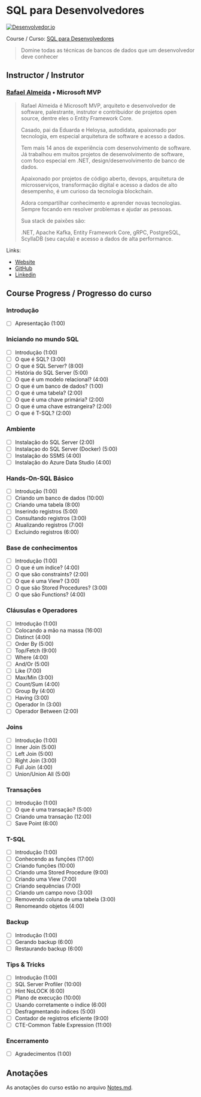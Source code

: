 <!-- markdownlint-disable MD026 -->
# SQL para Desenvolvedores

[![Desenvolvedor.io](https://desenvolvedor.io/images/home.png)](https://desenvolvedor.io)

Course / Curso: [SQL para Desenvolvedores](https://desenvolvedor.io/curso-online-sql-para-desenvolvedores)

> Domine todas as técnicas de bancos de dados que um desenvolvedor deve conhecer

## Instructor / Instrutor

### [Rafael Almeida](https://desenvolvedor.io/instrutor/rafael-almeida) • Microsoft MVP

> Rafael Almeida é Microsoft MVP, arquiteto e desenvolvedor de software, palestrante, instrutor e contribuidor de projetos open source, dentre eles o Entity Framework Core.
>
> Casado, pai da Eduarda e Heloysa, autodidata, apaixonado por tecnologia, em especial arquitetura de software e acesso a dados.
>
> Tem mais 14 anos de experiência com desenvolvimento de software. Já trabalhou em muitos projetos de desenvolvimento de software, com foco especial em .NET, design/desenvolvimento de banco de dados.
>
> Apaixonado por projetos de código aberto, devops, arquitetura de microsserviços, transformação digital e acesso a dados de alto desempenho, é um curioso da tecnologia blockchain.
>
> Adora compartilhar conhecimento e aprender novas tecnologias. Sempre focando em resolver problemas e ajudar as pessoas.
>
> Sua stack de paixões são:
>
> .NET, Apache Kafka, Entity Framework Core, gRPC, PostgreSQL, ScyllaDB (seu caçula) e acesso a dados de alta performance.

Links:

- [Website](https://www.ralms.net/)
- [GitHub](https://github.com/ralmsdeveloper/)
- [Linkedin](https://www.linkedin.com/in/ralmsdeveloper/)

<!-- ## Certificado

[![certificado udemy](images/10afe11fe5b7860c4cd9910c73bb0c18bd86b32a1caa9d01980eba815a0d3ecf.png)](https://desenvolvedor.io/certificado/beb797f4-0412-4eb8-ba2d-521fa0d20d4a)
-->

## Course Progress / Progresso do curso

### Introdução

- [ ] Apresentação (1:00)

### Iniciando no mundo SQL

- [ ] Introdução (1:00)
- [ ] O que é SQL? (3:00)
- [ ] O que é SQL Server? (8:00)
- [ ] História do SQL Server (5:00)
- [ ] O que é um modelo relacional? (4:00)
- [ ] O que é um banco de dados? (1:00)
- [ ] O que é uma tabela? (2:00)
- [ ] O que é uma chave primária? (2:00)
- [ ] O que é uma chave estrangeira? (2:00)
- [ ] O que é T-SQL? (2:00)

### Ambiente

- [ ] Instalação do SQL Server (2:00)
- [ ] Instalaçao do SQL Server (Docker) (5:00)
- [ ] Instalação do SSMS (4:00)
- [ ] Instalação do Azure Data Studio (4:00)

### Hands-On-SQL Básico

- [ ] Introdução (1:00)
- [ ] Criando um banco de dados (10:00)
- [ ] Criando uma tabela (8:00)
- [ ] Inserindo registros (5:00)
- [ ] Consultando registros (3:00)
- [ ] Atualizando registros (7:00)
- [ ] Excluindo registros (6:00)

### Base de conhecimentos

- [ ] Introdução (1:00)
- [ ] O que é um índice? (4:00)
- [ ] O que são constraints? (2:00)
- [ ] O que é uma View? (3:00)
- [ ] O que são Stored Procedures? (3:00)
- [ ] O que são Functions? (4:00)

### Cláusulas e Operadores

- [ ] Introdução (1:00)
- [ ] Colocando a mão na massa (16:00)
- [ ] Distinct (4:00)
- [ ] Order By (5:00)
- [ ] Top/Fetch (9:00)
- [ ] Where (4:00)
- [ ] And/Or (5:00)
- [ ] Like (7:00)
- [ ] Max/Min (3:00)
- [ ] Count/Sum (4:00)
- [ ] Group By (4:00)
- [ ] Having (3:00)
- [ ] Operador In (3:00)
- [ ] Operador Between (2:00)

### Joins

- [ ] Introdução (1:00)
- [ ] Inner Join (5:00)
- [ ] Left Join (5:00)
- [ ] Right Join (3:00)
- [ ] Full Join (4:00)
- [ ] Union/Union All (5:00)

### Transações

- [ ] Introdução (1:00)
- [ ] O que é uma transação? (5:00)
- [ ] Criando uma transação (12:00)
- [ ] Save Point (6:00)

### T-SQL

- [ ] Introdução (1:00)
- [ ] Conhecendo as funções (17:00)
- [ ] Criando funções (10:00)
- [ ] Criando uma Stored Procedure (9:00)
- [ ] Criando uma View (7:00)
- [ ] Criando sequências (7:00)
- [ ] Criando um campo novo (3:00)
- [ ] Removendo coluna de uma tabela (3:00)
- [ ] Renomeando objetos (4:00)

### Backup

- [ ] Introdução (1:00)
- [ ] Gerando backup (6:00)
- [ ] Restaurando backup (6:00)

### Tips & Tricks

- [ ] Introdução (1:00)
- [ ] SQL Server Profiler (10:00)
- [ ] Hint NoLOCK (6:00)
- [ ] Plano de execução (10:00)
- [ ] Usando corretamente o índice (6:00)
- [ ] Desfragmentando índices (5:00)
- [ ] Contador de registros eficiente (9:00)
- [ ] CTE-Common Table Expression (11:00)

### Encerramento

- [ ] Agradecimentos (1:00)

## Anotações

As anotações do curso estão no arquivo [Notes.md](Notes.md).
